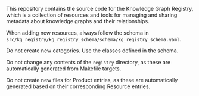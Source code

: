 This repository contains the source code for the Knowledge Graph Registry, which is a collection of resources and tools for managing and sharing metadata about knowledge graphs and their relationships.

When adding new resources, always follow the schema in `src/kg_registry/kg_registry_schema/schema/kg_registry_schema.yaml`.

Do not create new categories. Use the classes defined in the schema.

Do not change any contents of the `registry` directory, as these are automatically generated from Makefile targets.

Do not create new files for Product entries, as these are automatically generated based on their corresponding Resource entries.
